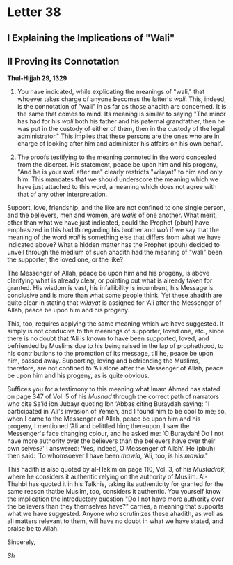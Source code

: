 Letter 38
=========

I Explaining the Implications of "Wali"
---------------------------------------

II Proving its Connotation
--------------------------

**Thul-Hijjah 29, 1329**

1) You have indicated, while explicating the meanings of "wali," that
whoever takes charge of anyone becomes the latter's *wali*. This,
indeed, is the connotation of "wali" in as far as those ahadith are
concerned. It is the same that comes to mind. Its meaning is similar to
saying "The minor has had for his *wali* both his father and his
paternal grandfather, then he was put in the custody of either of them,
then in the custody of the legal administrator." This implies that these
persons are the ones who are in charge of looking after him and
administer his affairs on his own behalf.

2) The proofs testifying to the meaning connoted in the word concealed
from the discreet. His statement, peace be upon him and his progeny,
"And he is your *wali* after me" clearly restricts "wilayat" to him and
only him. This mandates that we should underscore the meaning which we
have just attached to this word, a meaning which does not agree with
that of any other interpretation.

Support, love, friendship, and the like are not confined to one single
person, and the believers, men and women, are *walis* of one another.
What merit, other than what we have just indicated, could the Prophet
(pbuh) have emphasized in this hadith regarding his brother and *wali*
if we say that the meaning of the word *wali* is something else that
differs from what we have indicated above? What a hidden matter has the
Prophet (pbuh) decided to unveil through the medium of such ahadith had
the meaning of "wali" been the supporter, the loved one, or the like?

The Messenger of Allah, peace be upon him and his progeny, is above
clarifying what is already clear, or pointing out what is already taken
for granted. His wisdom is vast, his infallibility is incumbent, his
Message is conclusive and is more than what some people think. Yet these
ahadith are quite clear in stating that *wilayat* is assigned for ‘Ali
after the Messenger of Allah, peace be upon him and his progeny.

This, too, requires applying the same meaning which we have suggested.
It simply is not conducive to the meanings of supporter, loved one,
etc., since there is no doubt that ‘Ali is known to have been supported,
loved, and befriended by Muslims due to his being raised in the lap of
prophethood, to his contributions to the promotion of its message, till
he, peace be upon him, passed away. Supporting, loving and befriending
the Muslims, therefore, are not confined to ‘Ali alone after the
Messenger of Allah, peace be upon him and his progeny, as is quite
obvious.

Suffices you for a testimony to this meaning what Imam Ahmad has stated
on page 347 of Vol. 5 of his *Musnad* through the correct path of
narrators who cite Sa’id ibn Jubayr quoting Ibn ‘Abbas citing Buraydah
saying: "I participated in ‘Ali's invasion of Yemen, and I found him to
be cool to me; so, when I came to the Messenger of Allah, peace be upon
him and his progeny, I mentioned ‘Ali and belittled him; thereupon, I
saw the Messenger's face changing colour, and he asked me: ‘O Buraydah!
Do I not have more authority over the believers than the believers have
over their own selves?' I answered: ‘Yes, indeed, O Messenger of Allah'.
He (pbuh) then said: ‘To whomsoever I have been *mawla*, ‘Ali, too, is
his *mawla*."

This hadith is also quoted by al-Hakim on page 110, Vol. 3, of his
*Mustadrak*, where he considers it authentic relying on the authority of
Muslim. Al-Thahbi has quoted it in his Talkhis, taking its authenticity
for granted for the same reason thatbe Muslim, too, considers it
authentic. You yourself know the implication the introductory question
"Do I not have more authority over the believers than they themselves
have?" carries, a meaning that supports what we have suggested. Anyone
who scrutinizes these ahadith, as well as all matters relevant to them,
will have no doubt in what we have stated, and praise be to Allah.

Sincerely,

*Sh*


